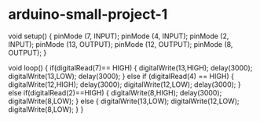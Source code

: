 # arduino-small-project-1
void setup()
{
  pinMode (7, INPUT);
  pinMode (4, INPUT);
  pinMode (2, INPUT);
  pinMode (13, OUTPUT);
  pinMode (12, OUTPUT);
  pinMode (8, OUTPUT);
}

void loop()
{
  if(digitalRead(7)== HIGH)
{
  digitalWrite(13,HIGH);
  delay(3000);
  digitalWrite(13,LOW);
  delay(3000);
}
else if (digitalRead(4) == HIGH)
{
  digitalWrite(12,HIGH);
  delay(3000);
  digitalWrite(12,LOW);
  delay(3000);
}
else if(digitalRead(2)==HIGH)
{
  digitalWrite(8,HIGH);
  delay(3000);
  digitalWrite(8,LOW);
}
else
{
  digitalWrite(13,LOW);
  digitalWrite(12,LOW);
  digitalWrite(8,LOW);
}
}
